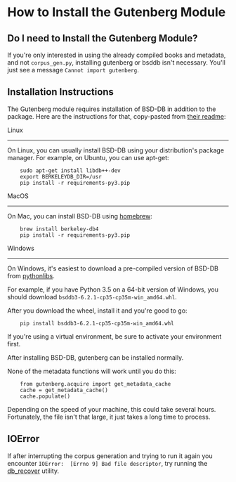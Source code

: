 # How to Install the Gutenberg Module

## Do I need to Install the Gutenberg Module?

If you're only interested in using the already compiled books and metadata, and not 
`corpus_gen.py`, installing gutenberg or bsddb isn't necessary.  You'll just see a message 
`Cannot import gutenberg`.  

## Installation Instructions

The Gutenberg module requires installation of BSD-DB in addition to the package. Here are the 
instructions for that, copy-pasted from [their readme](https://github.com/c-w/gutenberg/blob/master/README.rst): 

Linux
*****

On Linux, you can usually install BSD-DB using your distribution's package
manager. For example, on Ubuntu, you can use apt-get:

```
    sudo apt-get install libdb++-dev
    export BERKELEYDB_DIR=/usr
    pip install -r requirements-py3.pip
```

MacOS
*****

On Mac, you can install BSD-DB using [homebrew](<https://brew.sh/>):

```
    brew install berkeley-db4
    pip install -r requirements-py3.pip
```

Windows
*******

On Windows, it's easiest to download a pre-compiled version of BSD-DB from
[pythonlibs](<http://www.lfd.uci.edu/~gohlke/pythonlibs/>).

For example, if you have Python 3.5 on a 64-bit version of Windows, you
should download `bsddb3‑6.2.1‑cp35‑cp35m‑win_amd64.whl`.

After you download the wheel, install it and you're good to go:

```
    pip install bsddb3‑6.2.1‑cp35‑cp35m‑win_amd64.whl
```

If you're using a virtual environment, be sure to activate your environment first.


After installing BSD-DB, gutenberg can be installed normally.  

None of the metadata functions will work until you do this: 
```
    from gutenberg.acquire import get_metadata_cache
    cache = get_metadata_cache()
    cache.populate()
```
    
Depending on the speed of your machine, this could take several hours.  Fortunately, the file isn't 
that large, it just takes a long time to process.  

## IOError

If after interrupting the corpus generation and trying to run it again you encounter `IOError: 
[Errno 9] Bad file descriptor`, try running the 
[db_recover](http://pybsddb.sourceforge.net/ref/transapp/recovery.html) utility.  
